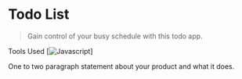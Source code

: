 # Todo List
> Gain control of your busy schedule with this todo app.

Tools Used
[![Javascript][npm-image]]


One to two paragraph statement about your product and what it does.




<!-- Markdown link & img dfn's -->
[npm-image]: https://img.shields.io/npm/v/datadog-metrics.svg?style=flat-square
